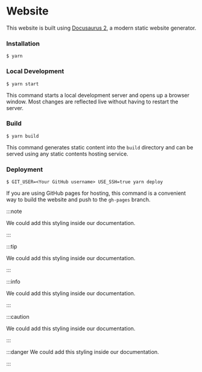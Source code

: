 # Website

This website is built using [Docusaurus 2](https://docusaurus.io/), a modern static website generator.

### Installation

```
$ yarn
```

### Local Development

```
$ yarn start
```

This command starts a local development server and opens up a browser window. Most changes are reflected live without having to restart the server.

### Build

```
$ yarn build
```

This command generates static content into the `build` directory and can be served using any static contents hosting service.

### Deployment

```
$ GIT_USER=<Your GitHub username> USE_SSH=true yarn deploy
```

If you are using GitHub pages for hosting, this command is a convenient way to build the website and push to the `gh-pages` branch.


:::note

We could add this styling inside our documentation.

:::

:::tip

We could add this styling inside our documentation.

:::

:::info

We could add this styling inside our documentation.

:::

:::caution

We could add this styling inside our documentation.

:::

:::danger
We could add this styling inside our documentation.

:::
